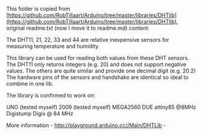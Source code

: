This folder is copied from [https://github.com/RobTillaart/Arduino/tree/master/libraries/DHTlib](https://github.com/RobTillaart/Arduino/tree/master/libraries/DHTlib), original readme.txt (now I move it to readme.md) content:

The DHT11, 21, 22, 33 and 44 are relative inexpensive sensors for measuring temperature and humidity. 

This library can be used for reading both values from these DHT sensors. 
The DHT11 only returns integers (e.g. 20) and does not support negative values.
The others are quite similar and provide one decimal digit (e.g. 20.2)
The hardware pins of the sensors and handshake are identical so ideal to combine in one lib.

The library is confirmed to work on:

UNO (tested myself)
2009 (tested myself)
MEGA2560
DUE
attiny85 @8MHz
Digistump Digix @ 84 MHz

More information - http://playground.arduino.cc//Main/DHTLib -
